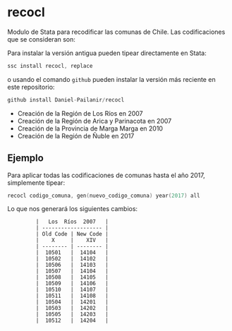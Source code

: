 # recocl
Modulo de Stata para recodificar las comunas de Chile. Las codificaciones que se consideran son:

Para instalar la versión antigua pueden tipear directamente en Stata:
```s
ssc install recocl, replace
```
o usando el comando ```github``` pueden instalar la versión más reciente en este repositorio:
```s
github install Daniel-Pailanir/recocl
```

+ Creación de la Región de Los Ríos en 2007
+ Creación de la Región de Arica y Parinacota en 2007
+ Creación de la Provincia de Marga Marga en 2010
+ Creación de la Región de Ñuble en 2017

## Ejemplo

Para aplicar todas las codificaciones de comunas hasta el año 2017, simplemente tipear:
```s
recocl codigo_comuna, gen(nuevo_codigo_comuna) year(2017) all
```

Lo que nos generará los siguientes cambios:

             |   Los  Ríos  2007   |
             | ------------------- |
             | Old Code | New Code |
             |    X     |    XIV   |                   
             | -------- | -------- |
             |  10501   |  14104   |
             |  10502   |  14102   |
             |  10506   |  14103   |
             |  10507   |  14104   |
             |  10508   |  14105   |    
             |  10509   |  14106   |    
             |  10510   |  14107   |    
             |  10511   |  14108   |    
             |  10504   |  14201   |
             |  10503   |  14202   |    
             |  10505   |  14203   |    
             |  10512   |  14204   | 


